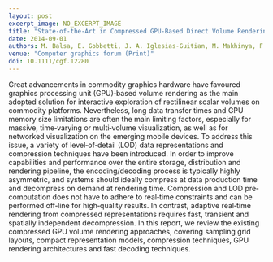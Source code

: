 ```yaml
---
layout: post
excerpt_image: NO_EXCERPT_IMAGE
title: "State‐of‐the‐Art in Compressed GPU‐Based Direct Volume Rendering"
date: 2014-09-01
authors: M. Balsa, E. Gobbetti, J. A. Iglesias-Guitian, M. Makhinya, F. Marton, R. Pajarola & S. Suter
venue: "Computer graphics forum (Print)"
doi: 10.1111/cgf.12280
---
```

Great advancements in commodity graphics hardware have favoured graphics processing unit (GPU)‐based volume rendering as the main adopted solution for interactive exploration of rectilinear scalar volumes on commodity platforms. Nevertheless, long data transfer times and GPU memory size limitations are often the main limiting factors, especially for massive, time‐varying or multi‐volume visualization, as well as for networked visualization on the emerging mobile devices. To address this issue, a variety of level‐of‐detail (LOD) data representations and compression techniques have been introduced. In order to improve capabilities and performance over the entire storage, distribution and rendering pipeline, the encoding/decoding process is typically highly asymmetric, and systems should ideally compress at data production time and decompress on demand at rendering time. Compression and LOD pre‐computation does not have to adhere to real‐time constraints and can be performed off‐line for high‐quality results. In contrast, adaptive real‐time rendering from compressed representations requires fast, transient and spatially independent decompression. In this report, we review the existing compressed GPU volume rendering approaches, covering sampling grid layouts, compact representation models, compression techniques, GPU rendering architectures and fast decoding techniques.
